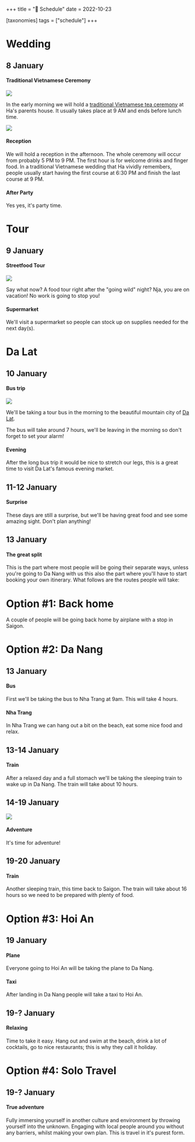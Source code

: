 +++
title = "📅 Schedule"
date = 2022-10-23

[taxonomies]
tags = ["schedule"]
+++

# Wedding

## 8 January

#### Traditional Vietnamese Ceremony

![](/mamqu.png)

In the early morning we will hold a [traditional Vietnamese tea ceremony](https://vietnamtravel.com/traditional-vietnamese-tea-ceremony/) at Ha's parents house. It usually takes place at 9 AM and ends before lunch time.

![](/bungqu.jpg)

#### Reception

We will hold a reception in the afternoon. The whole ceremony will occur from probably 5 PM to 9 PM. The first hour is for welcome drinks and finger food. In a traditional Vietnamese wedding that Ha vividly remembers, people usually start having the first course at 6:30 PM and finish the last course at 9 PM.

#### After Party

Yes yes, it's party time.

# Tour

## 9 January

#### Streetfood Tour

![](/streetfood.png)

Say what now? A food tour right after the "going wild" night? Nja, you are on vacation! No work is going to stop you!

#### Supermarket

We'll visit a supermarket so people can stock up on supplies needed for the next day(s).

# Da Lat

## 10 January

#### Bus trip

![](/da-lat.jpeg)

We'll be taking a tour bus in the morning to the beautiful mountain city of [Da Lat](https://en.wikivoyage.org/wiki/Da_Lat).

The bus will take around 7 hours, we'll be leaving in the morning so don't forget to set your alarm!

#### Evening

After the long bus trip it would be nice to stretch our legs, this is a great time to visit Da Lat's famous evening market.

## 11-12 January

#### Surprise

These days are still a surprise, but we'll be having great food and see some amazing sight. Don't plan anything!

## 13 January

#### The great split

This is the part where most people will be going their separate ways, unless you're going to Da Nang with us this also the part where you'll have to start booking your own itinerary. What follows are the routes people will take:

# Option #1: Back home

A couple of people will be going back home by airplane with a stop in Saigon.

# Option #2: Da Nang

## 13 January

#### Bus

First we'll be taking the bus to Nha Trang at 9am. This will take 4 hours.

#### Nha Trang

In Nha Trang we can hang out a bit on the beach, eat some nice food and relax.

## 13-14 January

#### Train

After a relaxed day and a full stomach we'll be taking the sleeping train to wake up in Da Nang. The train will take about 10 hours.

## 14-19 January

![](/cauvang.jpg)

#### Adventure

It's time for adventure!

## 19-20 January

#### Train

Another sleeping train, this time back to Saigon. The train will take about 16 hours so we need to be prepared with plenty of food.

# Option #3: Hoi An

## 19 January

#### Plane

Everyone going to Hoi An will be taking the plane to Da Nang.

#### Taxi

After landing in Da Nang people will take a taxi to Hoi An.

## 19-? January

#### Relaxing

Time to take it easy. Hang out and swim at the beach, drink a lot of cocktails, go to nice restaurants; this is why they call it holiday.

# Option #4: Solo Travel

## 19-? January

#### True adventure

Fully immersing yourself in another culture and environment by throwing yourself into the unknown. Engaging with local people around you without any barriers, whilst making your own plan. This is travel in it's purest form.

